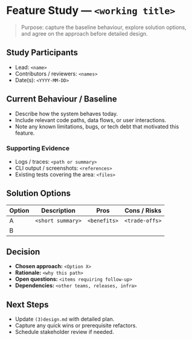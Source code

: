 # Feature Study — `<working title>`

> Purpose: capture the baseline behaviour, explore solution options, and agree on the approach before detailed design.

## Study Participants
- Lead: `<name>`
- Contributors / reviewers: `<names>`
- Date(s): `<YYYY-MM-DD>`

## Current Behaviour / Baseline
- Describe how the system behaves today.
- Include relevant code paths, data flows, or user interactions.
- Note any known limitations, bugs, or tech debt that motivated this feature.

### Supporting Evidence
- Logs / traces: `<path or summary>`
- CLI output / screenshots: `<references>`
- Existing tests covering the area: `<files>`

## Solution Options
| Option | Description | Pros | Cons / Risks |
|--------|-------------|------|--------------|
| A | `<short summary>` | `<benefits>` | `<trade-offs>` |
| B |  |  |  |

## Decision
- **Chosen approach:** `<Option X>`
- **Rationale:** `<why this path>`
- **Open questions:** `<items requiring follow-up>`
- **Dependencies:** `<other teams, releases, infra>`

## Next Steps
- Update `(3)design.md` with detailed plan.
- Capture any quick wins or prerequisite refactors.
- Schedule stakeholder review if needed.
